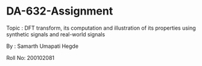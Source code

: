 # DA-632-Assignment

Topic : DFT transform, its computation and illustration of its properties using synthetic signals and real-world signals

By : Samarth Umapati Hegde

Roll No: 200102081
